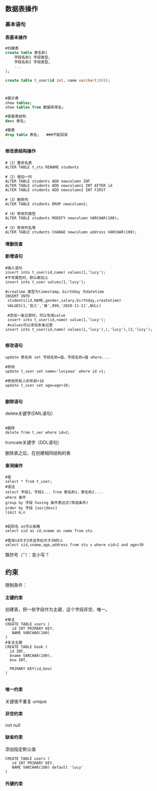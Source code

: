 ## 数据表操作



### 基本语句



#### 表基本操作

```sql
#创建表
create table 表名称(
    字段名称1 字段类型,
    字段名称2 字段类型,
    ...
);

create table t_user(id int, name varchar(100));



#展示表
show tables;
show tables from 数据库库名;

#查看表结构
desc 表名;

#删表
drop table 表名;   ###不能回滚



```



#### 修改表结构操作

```mysql
#（1）重命名表
ALTER TABLE t_stu RENAME students

#（2）增加一列
ALTER TABLE students ADD newcolumn INT
ALTER TABLE students ADD newcolumn1 INT AFTER id
ALTER TABLE students ADD newcolumn2 INT FIRST

#（3）删除列
ALTER TABLE students DROP newcolumn2;

#（4）修改列类型
ALTER TABLE students MODIFY newcolumn VARCHAR(100);

#（5）修改列名等
ALTER TABLE students CHANGE newcolumn address VARCHAR(100);
```



#### 增删改查

#### 新增语句

```mysql
#插入语句
insert into t_user(id,name) values(1,'lucy');
#不写属性时，默认都加上
insert into t_user values(1,'lucy');

#creatime 类型为timestamp，birthday 为datetime
INSERT INTO
 students(id,NAME,gender,salary,birthday,createtime)
 VALUES(1,'张三','男',999,'2020-11-11',NULL)
 
 #添加一条记录时，可以写成value
 insert into t_user(id,name) value(1,'lucy');
 #values可以添加多条记录
insert into t_user(id,name) values(1,'lucy'),(,'lucy'),(3,'lucy');


```



#### 修改语句

```mysql
update 表名称 set 字段名称=值，字段名称=值 where....

#修改
update t_user set name='lucyaaa' where id =1;    

#修改所有人的年龄+10
update t_user set age=age+10;
    
```



#### 删除语句

delete关键字(DML语句）

```mysql

#删除
delete from t_uer where id=2;
```

truncate关键字（DDL语句）

删除表之后，在创建相同结构的表



#### 查询操作

```mysql
#查
select * from t_user;
#语法
select 字段1，字段2... from 表名称1，表名称2....
where 条件
group by 字段 having 条件表达式(筛选条件)
order by 字段 [asc|desc]
limit m,n


#起别名 as可以省略
select sid as id,sname as name from stu

#查询id大于2并且年纪大于30的人
select sid,sname,age,address from stu s where sid>2 and age>30
```

飘符号（''）：变小写？







## 约束

限制条件：



#### 主键约束

创建表，把一些字段作为主键，这个字段非空、唯一。

```mysql
#单主
CREATE TABLE users (
   id INT PRIMARY KEY,
   NAME VARCHAR(100)
)
#复合主键
CREATE TABLE book (
  id INT,
  bname VARCHAR(100),
  bno INT,
 
  PRIMARY KEY(id,bno)
)


```





#### 唯一约束

关键值不重复 unique



#### 非空约束

not null



#### 缺省约束

添加指定默认值

```mysql
CREATE TABLE users (
   id INT PRIMARY KEY,
   NAME VARCHAR(100) default 'lucy'
)
```





#### 外键约束
